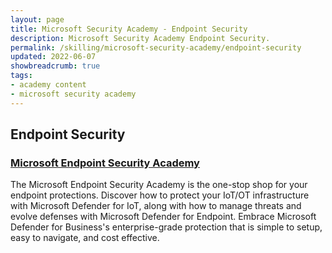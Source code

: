 ```yaml
---
layout: page
title: Microsoft Security Academy - Endpoint Security
description: Microsoft Security Academy Endpoint Security.
permalink: /skilling/microsoft-security-academy/endpoint-security
updated: 2022-06-07
showbreadcrumb: true
tags: 
- academy content
- microsoft security academy
---
```


## Endpoint Security

### [Microsoft Endpoint Security Academy](/PartnerResources/skilling/microsoft-security-academy/endpoint-academy)
The Microsoft Endpoint Security Academy is the one-stop shop for your endpoint protections. Discover how to protect your IoT/OT infrastructure with Microsoft Defender for IoT, along with how to manage threats and evolve defenses with Microsoft Defender for Endpoint. Embrace Microsoft Defender for Business's enterprise-grade protection that is simple to setup, easy to navigate, and cost effective.